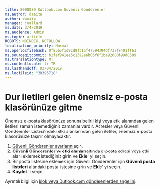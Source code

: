```yaml
---
title: 8000089 Outlook.com Güvenli Gönderenler
ms.author: daeite
author: daeite
manager: joallard
ms.date: 3/4/2019
ms.audience: Admin
ms.topic: article
ROBOTS: NOINDEX, NOFOLLOW
localization_priority: Normal
ms.openlocfilehash: 0f85b5f1d9cd9fc15f47594394df737fe401ff61
ms.sourcegitcommit: b1fef941ee5c1392a6b05f6f1ba92080b99d8589
ms.translationtype: MT
ms.contentlocale: tr-TR
ms.lasthandoff: 03/04/2019
ms.locfileid: "30395718"
---
```

# <a name="stop-messages-from-going-into-your-junk-email-folder"></a>Dur iletileri gelen önemsiz e-posta klasörünüze gitme

Önemsiz e-posta klasörünüze sonuna belirli kişi veya etki alanından gelen iletileri zaman istemediğiniz zamanlar vardır. Adresler veya Güvenli Gönderenler Listesi'ndeki etki alanlarından gelen iletiler, önemsiz e-posta klasörünüze taşınır olmayacaktır.

1. [Güvenli Gönderenler ayarlarını](https://go.microsoft.com/fwlink/?linkid=2035804)açın.
2. **Güvenli Gönderenler ve etki alanları**altında e-posta adresi veya etki alanı eklemek istediğiniz girin ve **Ekle**' yi seçin.
3. Bir posta listesine eklemek için Güvenli Gönderenler için **Güvenli posta listeleri** altındaki posta listesine girin ve **Ekle**' yi seçin.
4. **Kaydet** 'i seçin.

Ayrıntılı bilgi için [blok veya Outlook.com gönderenlerden engelini](https://support.office.com/article/afba1c94-77bb-4f50-8b85-057cf52f4d5e).